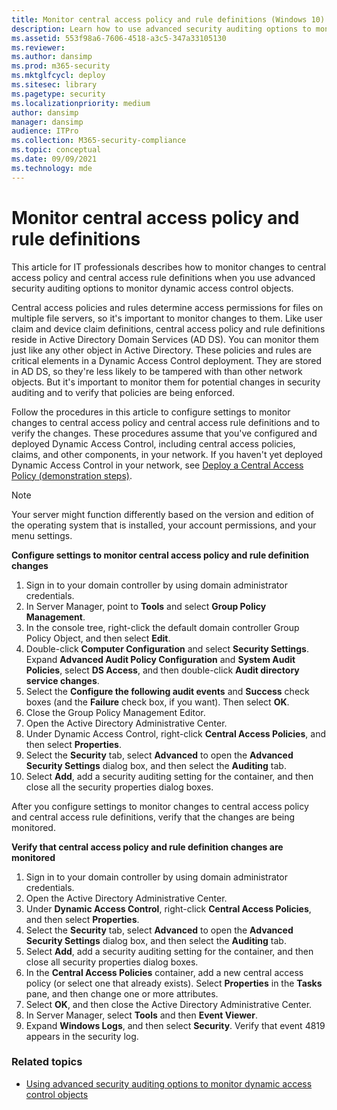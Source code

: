 ```yaml
---
title: Monitor central access policy and rule definitions (Windows 10)
description: Learn how to use advanced security auditing options to monitor changes to central access policy and central access rule definitions.
ms.assetid: 553f98a6-7606-4518-a3c5-347a33105130
ms.reviewer: 
ms.author: dansimp
ms.prod: m365-security
ms.mktglfcycl: deploy
ms.sitesec: library
ms.pagetype: security
ms.localizationpriority: medium
author: dansimp
manager: dansimp
audience: ITPro
ms.collection: M365-security-compliance
ms.topic: conceptual
ms.date: 09/09/2021
ms.technology: mde
---
```


# Monitor central access policy and rule definitions


This article for IT professionals describes how to monitor changes to central access policy and central access rule definitions when you use advanced security auditing options to monitor dynamic access control objects.

Central access policies and rules determine access permissions for files on multiple file servers, so it's important to monitor changes to them. Like user claim and device claim definitions, central access policy and rule definitions reside in Active Directory Domain Services (AD DS). You can monitor them just like any other object in Active Directory. These policies and rules are critical elements in a Dynamic Access Control deployment. They are stored in AD DS, so they're less likely to be tampered with than other network objects. But it's important to monitor them for potential changes in security auditing and to verify that policies are being enforced.

Follow the procedures in this article to configure settings to monitor changes to central access policy and central access rule definitions and to verify the changes. These procedures assume that you've configured and deployed Dynamic Access Control, including central access policies, claims, and other components, in your network. If you haven't yet deployed Dynamic Access Control in your network, see [Deploy a Central Access Policy (demonstration steps)](/windows-server/identity/solution-guides/deploy-a-central-access-policy--demonstration-steps-).

> [!NOTE]
> Your server might function differently based on the version and edition of the operating system that is installed, your account permissions, and your menu settings.
 
**Configure settings to monitor central access policy and rule definition changes**

1.  Sign in to your domain controller by using domain administrator credentials.
2.  In Server Manager, point to **Tools** and select **Group Policy Management**.
3.  In the console tree, right-click the default domain controller Group Policy Object, and then select **Edit**.
4.  Double-click **Computer Configuration** and select **Security Settings**. Expand **Advanced Audit Policy Configuration** and **System Audit Policies**, select **DS Access**, and then double-click **Audit directory service changes**.
5.  Select the **Configure the following audit events** and **Success** check boxes (and the **Failure** check box, if you want). Then select **OK**.
6.  Close the Group Policy Management Editor.
7.  Open the Active Directory Administrative Center.
8.  Under Dynamic Access Control, right-click **Central Access Policies**, and then select **Properties**.
9.  Select the **Security** tab, select **Advanced** to open the **Advanced Security Settings** dialog box, and then select the **Auditing** tab.
10. Select **Add**, add a security auditing setting for the container, and then close all the security properties dialog boxes.

After you configure settings to monitor changes to central access policy and central access rule definitions, verify that the changes are being monitored.

**Verify that central access policy and rule definition changes are monitored**

1.  Sign in to your domain controller by using domain administrator credentials.
2.  Open the Active Directory Administrative Center.
3.  Under **Dynamic Access Control**, right-click **Central Access Policies**, and then select **Properties**.
4.  Select the **Security** tab, select **Advanced** to open the **Advanced Security Settings** dialog box, and then select the **Auditing** tab.
5.  Select **Add**, add a security auditing setting for the container, and then close all security properties dialog boxes.
6.  In the **Central Access Policies** container, add a new central access policy (or select one that already exists). Select **Properties** in the **Tasks** pane, and then change one or more attributes.
7.  Select **OK**, and then close the Active Directory Administrative Center.
8.  In Server Manager, select **Tools** and then **Event Viewer**.
9.  Expand **Windows Logs**, and then select **Security**. Verify that event 4819 appears in the security log.

### Related topics

- [Using advanced security auditing options to monitor dynamic access control objects](using-advanced-security-auditing-options-to-monitor-dynamic-access-control-objects.md)